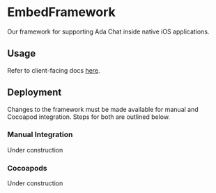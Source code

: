# EmbedFramework
Our framework for supporting Ada Chat inside native iOS applications.

## Usage
Refer to client-facing docs [here](https://github.com/AdaSupport/docs/blob/master/ada-ios-sdk.md).

## Deployment
Changes to the framework must be made available for manual and Cocoapod integration. Steps for both are outlined below.

### Manual Integration
Under construction

### Cocoapods
Under construction
